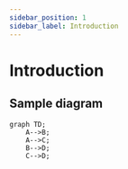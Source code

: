 ```yaml
---
sidebar_position: 1
sidebar_label: Introduction
---
```


# Introduction

## Sample diagram

```mermaid
graph TD;
    A-->B;
    A-->C;
    B-->D;
    C-->D;
```
